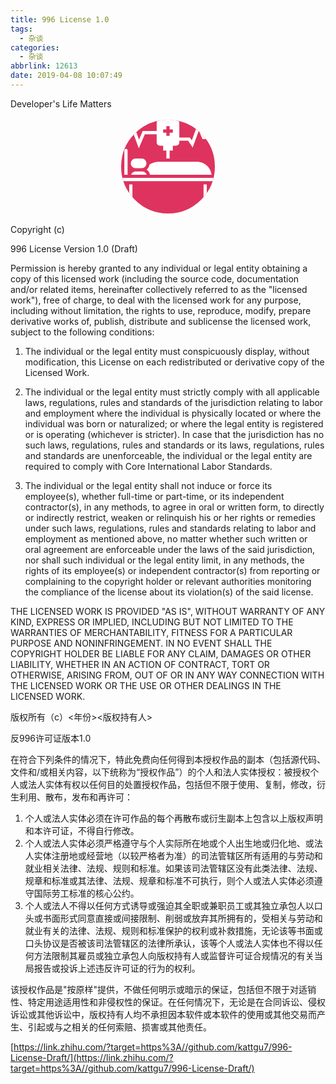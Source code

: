 ```yaml
---
title: 996 License 1.0
tags:
  - 杂谈
categories:
  - 杂谈
abbrlink: 12613
date: 2019-04-08 10:07:49
---
```

Developer's Life Matters

<style>
svg {
  border: 3px solid #fff;
  border-radius: 150px;
  width: 150px;
  height: 150px;
  background: #de335e;
  margin: auto !important;
  display: block;
}
</style>

<svg xmlns="http://www.w3.org/2000/svg" height="512px" viewBox="0 0 464 464" width="512px"><g><path d="m24 144c-4.414062 0-8 3.585938-8 8v120h16v-120c0-4.414062-3.585938-8-8-8zm0 0" data-original="#000000" data-old_color="#ffffff" fill="#ffffff" class="active-path"></path><path d="m104 256h-32c-10.414062 0-19.214844 6.710938-22.527344 16h77.046875c-3.304687-9.289062-12.105469-16-22.519531-16zm0 0" data-original="#000000" data-old_color="#ffffff" fill="#ffffff" class="active-path"></path><path d="m56 417.472656v-97.472656h-16v97.472656c-9.304688 3.304688-16 12.09375-16 22.527344 0 13.257812 10.742188 24 24 24s24-10.742188 24-24c0-10.433594-6.695312-19.222656-16-22.527344zm0 0" data-original="#000000" data-old_color="#ffffff" fill="#ffffff" class="active-path"></path><path d="m0 288h464v16h-464zm0 0" data-original="#000000" data-old_color="#ffffff" fill="#ffffff" class="active-path"></path><path d="m48 248.207031c.089844-.070312.160156-.144531.246094-.207031-.085938-.0625-.15625-.136719-.246094-.207031zm0 0" data-original="#000000" data-old_color="#ffffff" fill="#ffffff" class="active-path"></path><path d="m101.121094 192h-29.121094c-13.230469 0-24 10.769531-24 24s10.769531 24 24 24h29.121094c13.230468 0 24-10.769531 24-24s-10.769532-24-24-24zm0 0" data-original="#000000" data-old_color="#ffffff" fill="#ffffff" class="active-path"></path><path d="m143.191406 272h304.335938c-3.992188-35.945312-34.527344-64-71.527344-64h-192c-11.128906 0-22.257812 2.625-32.191406 7.601562l-11.214844 5.605469c-1.363281 10.3125-6.609375 19.320313-14.289062 25.609375 8.542968 5.769532 14.757812 14.742188 16.886718 25.183594zm0 0" data-original="#000000" data-old_color="#ffffff" fill="#ffffff" class="active-path"></path><path d="m413.273438 80-29.882813-69.734375-33.503906 92.140625-9.605469-14.40625h-52.28125v-72c0-8.824219-7.175781-16-16-16h-80c-8.824219 0-16 7.175781-16 16v40h-69.273438l-18.117187 42.265625-30.488281-83.859375-22.402344 33.59375h-35.71875v16h44.28125l9.597656-14.40625 33.503906 92.140625 29.890626-69.734375h58.726562v40c0 8.824219 7.175781 16 16 16h16v24h16v40h16v-40h16v-24h16c8.824219 0 16-7.175781 16-16v-8h43.71875l22.402344 33.59375 30.496094-83.859375 18.109374 42.265625h61.273438v-16zm-157.273438-16h-16v16h-16v-16h-16v-16h16v-16h16v16h16zm0 0" data-original="#000000" data-old_color="#ffffff" fill="#ffffff" class="active-path"></path><path d="m424 417.472656v-97.472656h-16v97.472656c-9.304688 3.304688-16 12.09375-16 22.527344 0 13.257812 10.742188 24 24 24s24-10.742188 24-24c0-10.433594-6.695312-19.222656-16-22.527344zm0 0" data-original="#000000" data-old_color="#ffffff" fill="#ffffff" class="active-path"></path></g></svg>
<!--less-->

Copyright (c) <year> <copyright holders>

996 License Version 1.0 (Draft)

Permission is hereby granted to any individual or legal entity obtaining a copy
of this licensed work (including the source code, documentation and/or related
items, hereinafter collectively referred to as the "licensed work"), free of
charge, to deal with the licensed work for any purpose, including without
limitation, the rights to use, reproduce, modify, prepare derivative works of, publish, 
distribute and sublicense the licensed work, subject to the following
conditions:

1. The individual or the legal entity must conspicuously display, without
modification, this License on each redistributed or derivative copy of the
Licensed Work.

2. The individual or the legal entity must strictly comply with all applicable
laws, regulations, rules and standards of the jurisdiction relating to labor and
employment where the individual is physically located or where the individual
was born or naturalized; or where the legal entity is registered or is operating
(whichever is stricter). In case that the jurisdiction has no such laws,
regulations, rules and standards or its laws, regulations, rules and standards
are unenforceable, the individual or the legal entity are required to comply
with Core International Labor Standards.

3. The individual or the legal entity shall not induce or force its employee(s),
whether full-time or part-time, or its independent contractor(s), in any
methods, to agree in oral or written form, to directly or indirectly restrict,
weaken or relinquish his or her rights or remedies under such laws, regulations,
rules and standards relating to labor and employment as mentioned above, no
matter whether such written or oral agreement are enforceable under the laws of
the said jurisdiction, nor shall such individual or the legal entity limit, in
any methods, the rights of its employee(s) or independent contractor(s) from
reporting or complaining to the copyright holder or relevant authorities
monitoring the compliance of the license about its violation(s) of the said
license.

THE LICENSED WORK IS PROVIDED "AS IS", WITHOUT WARRANTY OF ANY KIND, EXPRESS OR
IMPLIED, INCLUDING BUT NOT LIMITED TO THE WARRANTIES OF MERCHANTABILITY, FITNESS
FOR A PARTICULAR PURPOSE AND NONINFRINGEMENT. IN NO EVENT SHALL THE COPYRIGHT
HOLDER BE LIABLE FOR ANY CLAIM, DAMAGES OR OTHER LIABILITY, WHETHER IN AN ACTION
OF CONTRACT, TORT OR OTHERWISE, ARISING FROM, OUT OF OR IN ANY WAY CONNECTION
WITH THE LICENSED WORK OR THE USE OR OTHER DEALINGS IN THE LICENSED WORK.


版权所有（c）<年份><版权持有人>

反996许可证版本1.0

在符合下列条件的情况下，特此免费向任何得到本授权作品的副本（包括源代码、文件和/或相关内容，以下统称为“授权作品”）的个人和法人实体授权：被授权个人或法人实体有权以任何目的处置授权作品，包括但不限于使用、复制，修改，衍生利用、散布，发布和再许可：


1.	个人或法人实体必须在许可作品的每个再散布或衍生副本上包含以上版权声明和本许可证，不得自行修改。
2.	个人或法人实体必须严格遵守与个人实际所在地或个人出生地或归化地、或法人实体注册地或经营地（以较严格者为准）的司法管辖区所有适用的与劳动和就业相关法律、法规、规则和标准。如果该司法管辖区没有此类法律、法规、规章和标准或其法律、法规、规章和标准不可执行，则个人或法人实体必须遵守国际劳工标准的核心公约。
3.	个人或法人不得以任何方式诱导或强迫其全职或兼职员工或其独立承包人以口头或书面形式同意直接或间接限制、削弱或放弃其所拥有的，受相关与劳动和就业有关的法律、法规、规则和标准保护的权利或补救措施，无论该等书面或口头协议是否被该司法管辖区的法律所承认，该等个人或法人实体也不得以任何方法限制其雇员或独立承包人向版权持有人或监督许可证合规情况的有关当局报告或投诉上述违反许可证的行为的权利。

该授权作品是"按原样"提供，不做任何明示或暗示的保证，包括但不限于对适销性、特定用途适用性和非侵权性的保证。在任何情况下，无论是在合同诉讼、侵权诉讼或其他诉讼中，版权持有人均不承担因本软件或本软件的使用或其他交易而产生、引起或与之相关的任何索赔、损害或其他责任。

[https://link.zhihu.com/?target=https%3A//github.com/kattgu7/996-License-Draft/](https://link.zhihu.com/?target=https%3A//github.com/kattgu7/996-License-Draft/)
